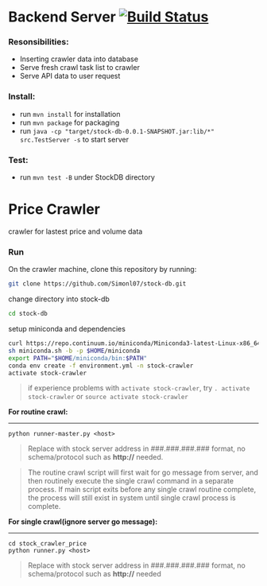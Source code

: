# Backend Server [![Build Status](https://travis-ci.org/Simonl07/stock-db.svg?branch=master)](https://travis-ci.org/Simonl07/stock-db)

### Resonsibilities:
* Inserting crawler data into database
* Serve fresh crawl task list to crawler
* Serve API data to user request

### Install:
* run ```mvn install``` for installation
* run ```mvn package``` for packaging
* run ```java -cp "target/stock-db-0.0.1-SNAPSHOT.jar:lib/*" src.TestServer -s``` to start server
   
### Test: 
   * run ```mvn test -B``` under StockDB directory
   
# Price Crawler
crawler for lastest price and volume data

### Run

On the crawler machine, clone this repository by running: 
```bash
git clone https://github.com/Simonl07/stock-db.git
```
change directory into stock-db
```bash
cd stock-db
```

setup miniconda and dependencies
```bash
curl https://repo.continuum.io/miniconda/Miniconda3-latest-Linux-x86_64.sh -o miniconda.sh
sh miniconda.sh -b -p $HOME/miniconda
export PATH="$HOME/miniconda/bin:$PATH"
conda env create -f environment.yml -n stock-crawler
activate stock-crawler
```
> if experience problems with ```activate stock-crawler```, try ```. activate stock-crawler``` or ```source activate stock-crawler```


**For routine crawl:**
***
```
python runner-master.py <host>
```
> Replace <host> with stock server address in ###.###.###.### format, no schema/protocol such as <strong>http://</strong> needed.
   
> The routine crawl script will first wait for go message from server, and then routinely execute the single crawl command in a separate process. If main script exits before any single crawl routine complete, the process will still exist in system until single crawl process is complete.
  
**For single crawl(ignore server go message):**
***
```
cd stock_crawler_price
python runner.py <host>
```
> Replace <host> with stock server address in ###.###.###.### format, no schema/protocol such as <strong>http://</strong> needed


 
 
